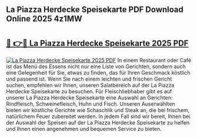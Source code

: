 ## La Piazza Herdecke Speisekarte PDF Download Online 2025 4z1MW

# <h2><a href="http://gc5lz0y.nevu.top/?p=La+Piazza+Herdecke+Speisekarte">🔗 👉🔴 La Piazza Herdecke Speisekarte 2025 PDF</a></h2>

[![La Piazza Herdecke Speisekarte 2025 PDF](https://i.imgur.com/dBaPXMq.png)](http://gc5lz0y.nevu.top/?p=La+Piazza+Herdecke+Speisekarte)
In einem Restaurant oder Café ist das Menü des Essens nicht nur eine Liste von Gerichten, sondern auch eine Gelegenheit für Sie, etwas zu finden, das für Ihren Geschmack köstlich und passend ist. Wenn Sie nach einem leichten und frischen Gericht suchen, empfehlen wir Ihnen, unseren Salatbereich auf der La Piazza Herdecke Speisekarte zu besuchen. Für Fleischliebhaber gibt es auf unserer La Piazza Herdecke Speisekarte eine Auswahl an Gerichten: Rindfleisch, Schweinefleisch, Huhn und Fisch. Unseren Auserwählten bieten wir köstliche Gerichte wie Schaschlik und Steak an, die bei frischem, natürlichem Feuer zubereitet werden. In jedem Fall sind wir bereit, Ihnen bei der Auswahl der Speisen auf der La Piazza Herdecke Speisekarte zu helfen und Ihnen einen angenehmen und bequemen Service zu bieten.
